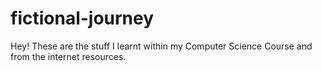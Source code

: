 # fictional-journey

Hey! These are the stuff I learnt within my Computer Science Course and from the internet resources.
